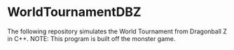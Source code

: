 # WorldTournamentDBZ
The following repository simulates the World Tournament from Dragonball Z in C++.
NOTE: This program is built off the monster game.
